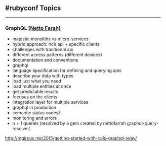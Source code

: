## #rubyconf Topics
---
### GraphQL [(Netto Farah)](https://speakerdeck.com/nettofarah/rescuing-legacy-codebases-with-graphql-and-rails)
* majestic monoliths vs micro-services
* hybrid approach: rich api + specific clients
* challenges with traditional api
 * different access patterns (different devices)
 * documentation and conventions
* graphql
 * language specification for defining and querying apis
 * describe your data with types
 * load just what you need
 * load multiple entities at once
 * get predictable results
 * focuses on the clients
 * integration layer for multiple services
* graphql in production
 * semantic status codes?
 * monitoring and errors
 * n + 1 queries (resolved by a gem created by nettofarrah graphql-query-resolver)

http://mgiroux.me/2015/getting-started-with-rails-graphql-relay/
